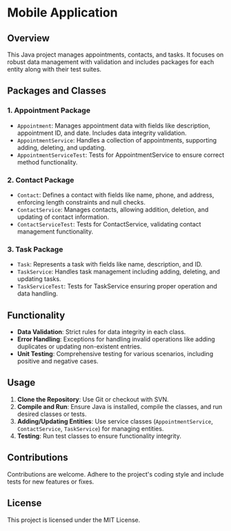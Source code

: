 # Mobile Application

## Overview
This Java project manages appointments, contacts, and tasks. It focuses on robust data management with validation and includes packages for each entity along with their test suites.

## Packages and Classes

### 1. Appointment Package
- `Appointment`: Manages appointment data with fields like description, appointment ID, and date. Includes data integrity validation.
- `AppointmentService`: Handles a collection of appointments, supporting adding, deleting, and updating.
- `AppointmentServiceTest`: Tests for AppointmentService to ensure correct method functionality.

### 2. Contact Package
- `Contact`: Defines a contact with fields like name, phone, and address, enforcing length constraints and null checks.
- `ContactService`: Manages contacts, allowing addition, deletion, and updating of contact information.
- `ContactServiceTest`: Tests for ContactService, validating contact management functionality.

### 3. Task Package
- `Task`: Represents a task with fields like name, description, and ID.
- `TaskService`: Handles task management including adding, deleting, and updating tasks.
- `TaskServiceTest`: Tests for TaskService ensuring proper operation and data handling.

## Functionality

- **Data Validation**: Strict rules for data integrity in each class.
- **Error Handling**: Exceptions for handling invalid operations like adding duplicates or updating non-existent entries.
- **Unit Testing**: Comprehensive testing for various scenarios, including positive and negative cases.

## Usage

1. **Clone the Repository**: Use Git or checkout with SVN.
2. **Compile and Run**: Ensure Java is installed, compile the classes, and run desired classes or tests.
3. **Adding/Updating Entities**: Use service classes (`AppointmentService`, `ContactService`, `TaskService`) for managing entities.
4. **Testing**: Run test classes to ensure functionality integrity.

## Contributions

Contributions are welcome. Adhere to the project's coding style and include tests for new features or fixes.

## License

This project is licensed under the MIT License.
